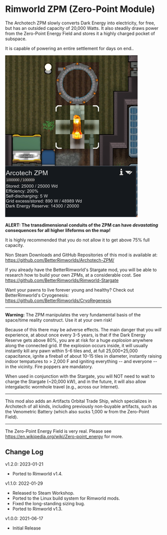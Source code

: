 # Rimworld ZPM (Zero-Point Module)

The Archotech ZPM slowly converts Dark Energy into electricity, for free, but has an outsided capacity of 20,000 Watts.
It also steadily draws power from the Zero-Point Energy Field and stores it a highly charged pocket of subspace.

It is capable of powering an entire settlement for days on end..

![Archotech ZPM](https://raw.githubusercontent.com/BetterRimworlds/ZPM/master/ZPM/About/Preview.png)

**ALERT: The transdimensional conduits of the ZPM can have *devastating* consequences for all higher lifeforms on the map!** 
        
It is highly recommended that you do not allow it to get above 75% full capacity.

Non Steam Downloads and GitHub Repositories of this mod is available at: https://github.com/BetterRimworlds/Archotech-ZPM/

If you already have the BetterRimworld's Stargate mod, you will be able to research how to build your own ZPMs, at a considerable
cost. See https://github.com/BetterRimworlds/Rimworld-Stargate

Want your pawns to live forever young and healthy? Check out BetterRimworld's Cryogenesis:
https://github.com/BetterRimworlds/CryoRegenesis

---

**Warning:** The ZPM manipulates the very fundamental basis of the space/time reality construct. Use it at your own risk!

Because of this there may be adverse effects. The main danger that you *will* experience, at about once every 3-5 years, 
is that if the Dark Energy Reserve gets above 80%, you are at risk for a huge *explosion* anywhere along the connected grid.
If the explosion occurs inside, it will usually instantly kill any pawn within 5-6 tiles and, at full 25,000+25,000 capacitance,
ignite a fireball of about 10-15 tiles in diameter, instantly raising indoor tempatures to > 2,000 F and igniting everything --
and everyone -- in the vicinity. Fire poppers are mandatory.

When used in conjunction with the Stargate, you will NOT need to wait to charge the Stargate (~20,000 kW), and in the future,
it will also allow intergalactic wormhole travel (e.g., across our Internet).

---

This mod also adds an Artifacts Orbital Trade Ship, which specializes in Archotech of all kinds, including previously non-buyable
artifacts, such as the Venometric Battery (which also sucks 1,000 w from the Zero-Point Field).

---

The Zero-Point Energy Field is very real. Please see https://en.wikipedia.org/wiki/Zero-point_energy for more.

## Change Log

v1.2.0: 2023-01-21
* Ported to Rimworld v1.4.

v1.1.0: 2022-01-29
* Released to Steam Workshop.
* Ported to the Linux build system for Rimworld mods.
* Fixed the long-standing sizing bug.
* Ported to Rimworld v1.3.

v1.0.0: 2021-06-17
* Initial Release

